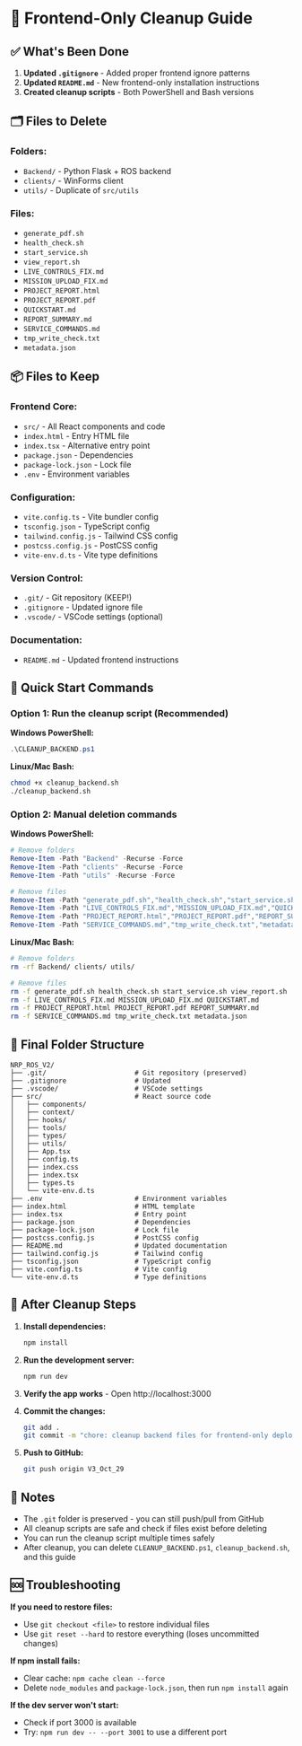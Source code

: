 # 🎯 Frontend-Only Cleanup Guide

## ✅ What's Been Done

1. **Updated `.gitignore`** - Added proper frontend ignore patterns
2. **Updated `README.md`** - New frontend-only installation instructions
3. **Created cleanup scripts** - Both PowerShell and Bash versions

## 🗂️ Files to Delete

### Folders:
- `Backend/` - Python Flask + ROS backend
- `clients/` - WinForms client
- `utils/` - Duplicate of `src/utils`

### Files:
- `generate_pdf.sh`
- `health_check.sh`
- `start_service.sh`
- `view_report.sh`
- `LIVE_CONTROLS_FIX.md`
- `MISSION_UPLOAD_FIX.md`
- `PROJECT_REPORT.html`
- `PROJECT_REPORT.pdf`
- `QUICKSTART.md`
- `REPORT_SUMMARY.md`
- `SERVICE_COMMANDS.md`
- `tmp_write_check.txt`
- `metadata.json`

## 📦 Files to Keep

### Frontend Core:
- `src/` - All React components and code
- `index.html` - Entry HTML file
- `index.tsx` - Alternative entry point
- `package.json` - Dependencies
- `package-lock.json` - Lock file
- `.env` - Environment variables

### Configuration:
- `vite.config.ts` - Vite bundler config
- `tsconfig.json` - TypeScript config
- `tailwind.config.js` - Tailwind CSS config
- `postcss.config.js` - PostCSS config
- `vite-env.d.ts` - Vite type definitions

### Version Control:
- `.git/` - Git repository (KEEP!)
- `.gitignore` - Updated ignore file
- `.vscode/` - VSCode settings (optional)

### Documentation:
- `README.md` - Updated frontend instructions

## 🚀 Quick Start Commands

### Option 1: Run the cleanup script (Recommended)

**Windows PowerShell:**
```powershell
.\CLEANUP_BACKEND.ps1
```

**Linux/Mac Bash:**
```bash
chmod +x cleanup_backend.sh
./cleanup_backend.sh
```

### Option 2: Manual deletion commands

**Windows PowerShell:**
```powershell
# Remove folders
Remove-Item -Path "Backend" -Recurse -Force
Remove-Item -Path "clients" -Recurse -Force
Remove-Item -Path "utils" -Recurse -Force

# Remove files
Remove-Item -Path "generate_pdf.sh","health_check.sh","start_service.sh","view_report.sh" -Force
Remove-Item -Path "LIVE_CONTROLS_FIX.md","MISSION_UPLOAD_FIX.md","QUICKSTART.md" -Force
Remove-Item -Path "PROJECT_REPORT.html","PROJECT_REPORT.pdf","REPORT_SUMMARY.md" -Force
Remove-Item -Path "SERVICE_COMMANDS.md","tmp_write_check.txt","metadata.json" -Force
```

**Linux/Mac Bash:**
```bash
# Remove folders
rm -rf Backend/ clients/ utils/

# Remove files
rm -f generate_pdf.sh health_check.sh start_service.sh view_report.sh
rm -f LIVE_CONTROLS_FIX.md MISSION_UPLOAD_FIX.md QUICKSTART.md
rm -f PROJECT_REPORT.html PROJECT_REPORT.pdf REPORT_SUMMARY.md
rm -f SERVICE_COMMANDS.md tmp_write_check.txt metadata.json
```

## 📁 Final Folder Structure

```
NRP_ROS_V2/
├── .git/                      # Git repository (preserved)
├── .gitignore                 # Updated
├── .vscode/                   # VSCode settings
├── src/                       # React source code
│   ├── components/
│   ├── context/
│   ├── hooks/
│   ├── tools/
│   ├── types/
│   ├── utils/
│   ├── App.tsx
│   ├── config.ts
│   ├── index.css
│   ├── index.tsx
│   ├── types.ts
│   └── vite-env.d.ts
├── .env                       # Environment variables
├── index.html                 # HTML template
├── index.tsx                  # Entry point
├── package.json               # Dependencies
├── package-lock.json          # Lock file
├── postcss.config.js          # PostCSS config
├── README.md                  # Updated documentation
├── tailwind.config.js         # Tailwind config
├── tsconfig.json              # TypeScript config
├── vite.config.ts             # Vite config
└── vite-env.d.ts              # Type definitions
```

## 🔄 After Cleanup Steps

1. **Install dependencies:**
   ```bash
   npm install
   ```

2. **Run the development server:**
   ```bash
   npm run dev
   ```

3. **Verify the app works** - Open http://localhost:3000

4. **Commit the changes:**
   ```bash
   git add .
   git commit -m "chore: cleanup backend files for frontend-only deployment"
   ```

5. **Push to GitHub:**
   ```bash
   git push origin V3_Oct_29
   ```

## 📝 Notes

- The `.git` folder is preserved - you can still push/pull from GitHub
- All cleanup scripts are safe and check if files exist before deleting
- You can run the cleanup script multiple times safely
- After cleanup, you can delete `CLEANUP_BACKEND.ps1`, `cleanup_backend.sh`, and this guide

## 🆘 Troubleshooting

**If you need to restore files:**
- Use `git checkout <file>` to restore individual files
- Use `git reset --hard` to restore everything (loses uncommitted changes)

**If npm install fails:**
- Clear cache: `npm cache clean --force`
- Delete `node_modules` and `package-lock.json`, then run `npm install` again

**If the dev server won't start:**
- Check if port 3000 is available
- Try: `npm run dev -- --port 3001` to use a different port
